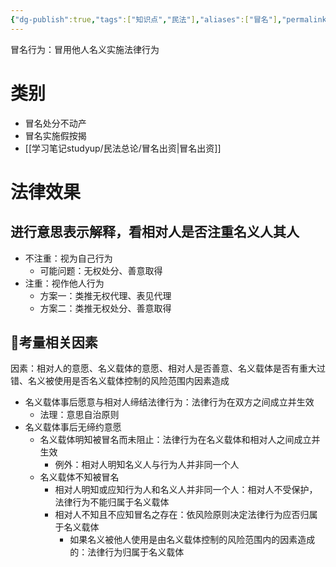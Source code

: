 ```yaml
---
{"dg-publish":true,"tags":["知识点","民法"],"aliases":["冒名"],"permalink":"/学习笔记studyup/民法总论/冒名行为/","dgPassFrontmatter":true,"created":"2024-11-18T19:02:31.552+08:00","updated":"2024-11-18T19:09:44.003+08:00"}
---
```


冒名行为：冒用他人名义实施法律行为
# 类别
- 冒名处分不动产
- 冒名实施假按揭
- [[学习笔记studyup/民法总论/冒名出资\|冒名出资]]
# 法律效果
## 进行意思表示解释，看相对人是否注重名义人其人
- 不注重：视为自己行为
	- 可能问题：无权处分、善意取得
- 注重：视作他人行为
	- 方案一：类推无权代理、表见代理
	- 方案二：类推无权处分、善意取得
## 🐨考量相关因素
因素：相对人的意愿、名义载体的意愿、相对人是否善意、名义载体是否有重大过错、名义被使用是否名义载体控制的风险范围内因素造成
- 名义载体事后愿意与相对人缔结法律行为：法律行为在双方之间成立并生效
	- 法理：意思自治原则
- 名义载体事后无缔约意愿
	- 名义载体明知被冒名而未阻止：法律行为在名义载体和相对人之间成立并生效
		- 例外：相对人明知名义人与行为人并非同一个人
	- 名义载体不知被冒名
		- 相对人明知或应知行为人和名义人并非同一个人：相对人不受保护，法律行为不能归属于名义载体
		- 相对人不知且不应知冒名之存在：依风险原则决定法律行为应否归属于名义载体
			- 如果名义被他人使用是由名义载体控制的风险范围内的因素造成的：法律行为归属于名义载体